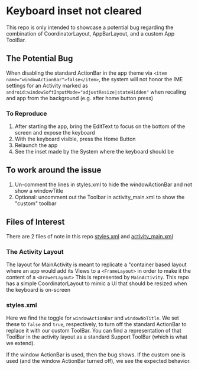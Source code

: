 # Keyboard inset not cleared
This repo is only intended to showcase a potential bug regarding the combination of CoordinatorLayout, AppBarLayout, and a custom App ToolBar.

## The Potential Bug
When disabling the standard ActionBar in the app theme via `<item name="windowActionBar">false</item>`, the system will not honor the IME settings for 
an Activity marked as `android:windowSoftInputMode="adjustResize|stateHidden"` when recalling and app from the background (e.g. after home button press)

### To Reproduce
1. After starting the app, bring the EditText to focus on the bottom of the screen and expose the keyboard
2. With the keyboard visible, press the Home Button
3. Relaunch the app
4. See the inset made by the System where the keyboard should be

## To work around the issue
1. Un-comment the lines in styles.xml to hide the windowActionBar and not show a windowTitle
2. Optional: uncomment out the Toolbar in activity_main.xml to show the "custom" toolbar

## Files of Interest
There are 2 files of note in this repo [styles.xml](app/src/main/res/values/styles.xml) and [activity_main.xml](app/src/main/res/layout/activity_main.xml)

### The Activity Layout
The layout for MainActivity is meant to replicate a "container based layout where an app would add its Views to a `<FrameLayout>` in order to make it the content of a `<DrawerLayout>`
This is represented by `MainActivity`.  This repo has a simple CoordinatorLayout to mimic a UI that should be resized when the keyboard is on-screen

### styles.xml
Here we find the toggle for `windowActionBar` and `windowNoTitle`. We set these to `false` and `true`, respectively, to turn off the standard ActionBar to replace it with our custom
ToolBar.  You can find a representation of that ToolBar in the activity layout as a standard Support ToolBar (which is what we extend).  

If the window ActionBar is used, then the bug shows. If the custom one is used (and the window ActionBar turned off), we see the expected behavior.

